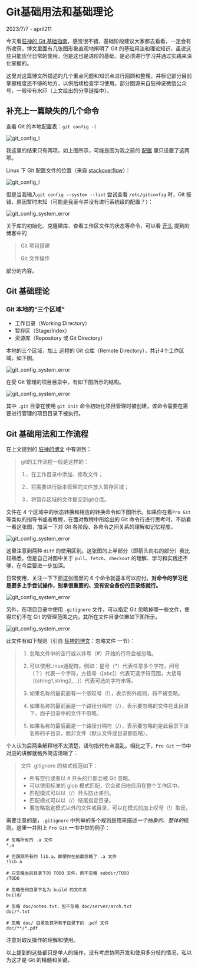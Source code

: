 # Git基础用法和基础理论

2023/7/7 - april211

今天看[狂神的 Git 基础指南](https://mp.weixin.qq.com/s/Bf7uVhGiu47uOELjmC5uXQ)，感觉很不错，基础阶段建议大家都去看看，一定会有所收获。博文里面有几张图形象直观地阐明了 Git 的基础用法和理论知识，虽说这些只能应付日常的使用，但是这也是进阶的基础，是必须进行学习并通过实践来深化掌握的。

这里对这篇博文所描述的几个重点问题和知识点进行回顾和整理，并标记部分目前掌握程度还不够的地方，以供后续检查学习使用。部分图源来自狂神说微信公众号，一般带有水印（上文给出的分享链接中）。

## 补充上一篇缺失的几个命令

查看 Git 的本地配置表：`git config -l`

![git_config_l](../../images/git_config_l.png)

我这里的结果只有两项，如上图所示，可能是因为我之前的 [配置](./2023-7-4-在%20ubuntu%20下对%20git%20进行简单的配置.md) 里只设置了这两项。

Linux 下 Git 配置文件的位置（来自 [stackoverflow](https://stackoverflow.com/a/63257602/19336889)）：

![git_config_l](../../images/git_linux_config_files.png)

但是当我输入`git config --system --list` 尝试查看 `/etc/gitconfig` 时，Git 报错，原因暂时未知（可能是我至今并没有进行系统级的配置？）：

![git_config_system_error](../../images/git_config_system_error.png)

关于库的初始化、克隆建库、查看工作区文件的状态等命令，可以看 [开头](#Git基础用法和基础理论) 提到的博客中的

> Git 项目搭建
> 
> Git 文件操作

部分的内容。

## Git 基础理论

### Git 本地的“三个区域”

- 工作目录（Working Directory）
- 暂存区（Stage/Index）
- 资源库（Repository 或 Git Directory）

本地的三个区域，加上 远程的 Git 仓库（Remote Directory），共计4个工作区域，如下图。

![git_config_system_error](../../images/git_4_regions.png)

在受 Git 管理的项目目录中，有如下图所示的结构。

![git_config_system_error](../../images/git_3_local_regions.png)

其中 `.git` 目录在使用 `git init` 命令初始化项目管理时被创建，该命令需要在需要进行管理的项目目录下被执行。

## Git 基础用法和工作流程

在上文提到的 [狂神的博文](https://mp.weixin.qq.com/s/Bf7uVhGiu47uOELjmC5uXQ) 中有讲到：

> git的工作流程一般是这样的：
> 
> １、在工作目录中添加、修改文件；
> 
> ２、将需要进行版本管理的文件放入暂存区域；
> 
> ３、将暂存区域的文件提交到git仓库。

文件在 4 个区域中的状态转换和相应的转换命令如下图所示。如果你在看`Pro Git` 等类似的指导书或者教程，在面对教程中所给出的 Git 命令行进行思考时，不妨看一看这张图，加深一下对 Git 各阶段、各命令之间关系的理解和记忆程度。

![git_config_system_error](../../images/git_workflow.jpeg)

这里注意到两种 `diff` 的使用区别。这张图的上半部分（即箭头向右的部分）我比较熟悉，但是自己对图中关于 `pull`、`fetch`、`checkout` 的理解、学习和实践还不够，在今后要进一步加深。

日常使用，关注一下下面这张图里的 6 个命令就基本可以应付。**对命令的学习还是要多上手尝试操作，别拿很重要的、没有安全备份的目录练就行。**

![git_config_system_error](../../images/git_workflow_2.png)

另外，在项目目录中使用 `.gitignore` 文件，可以指定 Git 忽略掉哪一些文件，使得它们不在 Git 的管理范围之内，其所在文件目录位置如下图所示。

![git_config_system_error](../../images/git_ignore.png)

此文件有如下规则（引自 [狂神的博文](https://mp.weixin.qq.com/s/Bf7uVhGiu47uOELjmC5uXQ)：忽略文件 一节）：

> 1. 忽略文件中的空行或以井号（#）开始的行将会被忽略。
> 
> 2. 可以使用Linux通配符。例如：星号（*）代表任意多个字符，问号（？）代表一个字符，方括号（[abc]）代表可选字符范围，大括号（{string1,string2,...}）代表可选的字符串等。
> 
> 3. 如果名称的最前面有一个感叹号（!），表示例外规则，将不被忽略。
> 
> 4. 如果名称的最前面是一个路径分隔符（/），表示要忽略的文件在此目录下，而子目录中的文件不忽略。
> 
> 5. 如果名称的最后面是一个路径分隔符（/），表示要忽略的是此目录下该名称的子目录，而非文件（默认文件或目录都忽略）。

个人认为后两条解释地不太清楚，语句指代有点混乱。相比之下，`Pro Git` 一书中对应的讲解就格外简洁清晰了：

> 文件 .gitignore 的格式规范如下： 
> 
> - 所有空行或者以 # 开头的行都会被 Git 忽略。 
> - 可以使用标准的 glob 模式匹配，它会递归地应用在整个工作区中。 
> - 匹配模式可以以（/）开头防止递归。 
> - 匹配模式可以以（/）结尾指定目录。 
> - 要忽略指定模式以外的文件或目录，可以在模式前加上叹号（!）取反。

需要注意的是，`.gitignore` 中列举的多个规则是用来描述*一个抽象的、整体的*规则。这里一并附上 `Pro Git` 一书中举的例子：

```
# 忽略所有的 .a 文件 
*.a 

# 但跟踪所有的 lib.a，即便你在前面忽略了 .a 文件 
!lib.a 

# 只忽略当前目录下的 TODO 文件，而不忽略 subdir/TODO 
/TODO 

# 忽略任何目录下名为 build 的文件夹 
build/ 

# 忽略 doc/notes.txt，但不忽略 doc/server/arch.txt 
doc/*.txt 

# 忽略 doc/ 目录及其所有子目录下的 .pdf 文件 
doc/**/*.pdf
```

注意对取反操作的理解和使用。

以上提到的这些都只是单人的操作，没有考虑协同开发和使用多分枝的情况，私以为这才是 Git 的精髓和关键。
